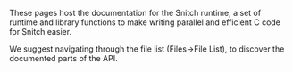 These pages host the documentation for the Snitch runtime, a set of runtime and library functions to make writing parallel and efficient C code for Snitch easier.

We suggest navigating through the file list (Files->File List), to discover the documented parts of the API.